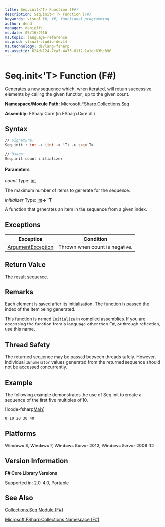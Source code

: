 ```yaml
---
title: Seq.init<'T> Function (F#)
description: Seq.init<'T> Function (F#)
keywords: visual f#, f#, functional programming
author: dend
manager: danielfe
ms.date: 05/16/2016
ms.topic: language-reference
ms.prod: visual-studio-dev14
ms.technology: devlang-fsharp
ms.assetid: 624da124-7ca3-4a73-81f7-1a1de63be090 
---
```


# Seq.init<'T> Function (F#)

Generates a new sequence which, when iterated, will return successive elements by calling the given function, up to the given count.

**Namespace/Module Path:** Microsoft.FSharp.Collections.Seq

**Assembly:** FSharp.Core (in FSharp.Core.dll)


## Syntax

```fsharp
// Signature:
Seq.init : int -> (int -> 'T) -> seq<'T>

// Usage:
Seq.init count initializer
```

#### Parameters
*count*
Type: [int](https://msdn.microsoft.com/library/025d5455-3622-4ea5-9573-3ecbd4ee1375)


The maximum number of items to generate for the sequence.


*initializer*
Type: [int](https://msdn.microsoft.com/library/025d5455-3622-4ea5-9573-3ecbd4ee1375)**-&gt; 'T**


A function that generates an item in the sequence from a given index.

## Exceptions

|Exception|Condition|
|----|----|
|[ArgumentException](https://msdn.microsoft.com/library/system.argumentexception.aspx)|	Thrown when count is negative.|

## Return Value
The result sequence.

## Remarks
Each element is saved after its initialization. The function is passed the index of the item being generated.

This function is named `Initialize` in compiled assemblies. If you are accessing the function from a language other than F#, or through reflection, use this name.


## Thread Safety
The returned sequence may be passed between threads safely. However, individual `IEnumerator` values generated from the returned sequence should not be accessed concurrently.

## Example

The following example demonstrates the use of Seq.init to create a sequence of the first five multiples of 10.

[!code-fsharp[Main](snippets/fssequences/snippet10.fs)]

```
0 10 20 30 40
```

## Platforms
Windows 8, Windows 7, Windows Server 2012, Windows Server 2008 R2


## Version Information
**F# Core Library Versions**

Supported in: 2.0, 4.0, Portable




## See Also
[Collections.Seq Module &#40;F&#35;&#41;](Collections.Seq-Module-%5BFSharp%5D.md)

[Microsoft.FSharp.Collections Namespace &#40;F&#35;&#41;](Microsoft.FSharp.Collections-Namespace-%5BFSharp%5D.md)


